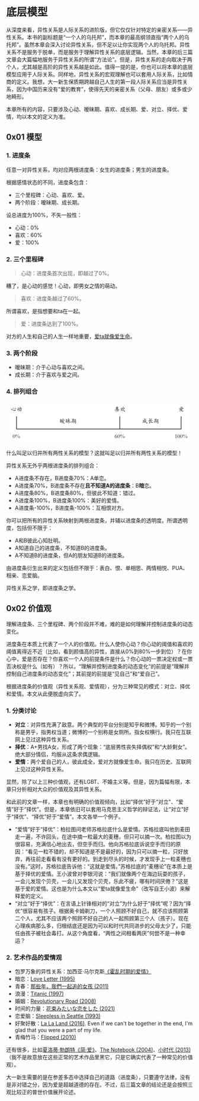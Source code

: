 # 底层模型

从深度来看，异性关系是人际关系的进阶版，但它仅仅针对特定的亲密关系——异性关系。本书的副标题是“一个人的乌托邦”，而本章的最高纲领直指“两个人的乌托邦”。虽然本章会深入讨论异性关系，但不足以让你实现两个人的乌托邦。异性关系不是服务于脱单，而是服务于理解异性关系的底层逻辑。当然，本章的后三篇文章会大篇幅地服务于异性关系的所谓“方法论”。但是，异性关系的走向取决于两个人，尤其越是高阶的异性关系越是如此。值得一提的是，你也可以将本章的底层模型应用于人际关系。同样地，异性关系的宏观理解也可以套用人际关系，比如情商的定义。我想，大一新生保质期跨越自己人生的第一段人际关系应当是异性关系，因为中国历来没有“爱的教育”，使得先天的亲密关系（父母、朋友）或多或少地畸形。

本章所有的内容，只要涉及心动、暧昧期、喜欢、成长期、爱、对立、择优、爱情，均以本文的定义为准。

## 0x01 模型

### 1. 进度条

任意一对异性关系，均对应两根进度条：女生的进度条；男生的进度条。

根据感情状态的不同，进度条包含：

- 三个里程碑：心动、喜欢、爱。
- 两个阶段：暧昧期、成长期。

设总进度为100%，不失一般性：

- 心动：0%
- 喜欢：60%
- 爱：100%

### 2. 三个里程碑

> 心动：进度条首次出现，即越过了0%。

糟了，是心动的感觉！心动，即男女之情的萌动。

> 喜欢：进度条越过了60%。

所谓喜欢，是指想要和ta在一起。

> 爱：进度条达到了100%。

对方的人生和自己的人生一样地重要，[爱ta就像爱生命](https://book.douban.com/subject/35010184/)。

### 3. 两个阶段

- 暧昧期：介于心动与喜欢之间。
- 成长期：介于喜欢与爱之间。

### 4. 排列组合

![5-1-model.png](https://raw.githubusercontent.com/Anticorianderist/de-vegetable/main/assets/figures/5-1-model.png)

什么叫足以归并所有两性关系的模型？这就叫足以归并所有两性关系的模型！

异性关系无外乎两根进度条的排列组合：

- A进度条不存在，B进度条70%：A单恋。
- A进度条70%，B进度条不存在**且不知道A的进度条**：B**暗**恋。
- A进度条80%，B进度条80%，但彼此不知道：错过。
- A进度条100%，B进度条100%：美好的爱情。
- A进度条-100%，B进度条-100%：互相恨对方。

你可以把所有的异性关系映射到两根进度条，并辅以进度条的透明度。所谓透明度，包括但不限于：

- A和B彼此心知肚明。
- A知道自己的进度条，不知道B的进度条。
- A不知道B的进度条，但A的朋友知道B的进度条。

由进度条衍生出来的定义包括但不限于：表白、恨、单相思、两情相悦、PUA、相亲、恋爱脑。

异性关系之学，即进度条之学。

## 0x02 价值观

理解进度条、三个里程碑、两个阶段并不难，难的是如何理解并控制进度条的动态变化。

进度条在本质上代表了一个人的价值观。什么人使你心动？你心动的阈值和喜欢的阈值离得近不近（比如，看到颜值高的异性，直接从0%到80%一步到位）？在你心中，爱是否存在？你喜欢一个人的前提条件是什么？你心动的一票决定权或一票否决权是什么（如有）？所以，“理解并控制进度条的动态变化”的前提是“理解并控制自己进度条的动态变化”；其前提的前提是“见自己”和“爱自己”。

根据进度条的价值观（异性关系观、爱情观），分为三种常见的模式：对立、择优和爱情。本文从此便脱虚向实了。

### 1. 分类讨论

- **对立**：对异性充满了敌意。两个典型的平台分别是知乎和微博。知乎的一个别称是男乎，指男权当道；微博的一个别称是女厕所。指女权横行。我只在互联网上见过这种异性关系。
- **择优**：A+男找A女，形成了两个现象：“底层男性丧失择偶权”和“大龄剩女”。绝大部分情侣，均服从这条求偶逻辑。
- **爱情**：两个爱自己的人，彼此成全，爱对方就像爱生命。我只在历史、互联网上见过这种异性关系。

显然，除了以上三种价值观，还有LGBT、不婚主义等。但是，因为篇幅有限，本章只分析相对大众的价值观及其异性关系。

和此前的文章一样，本章也有明确的价值观倾向，比如“择优”好于“对立”、“爱情”好于“择优”。但是，本章依旧可以套用马克思主义哲学的辩证法，让“对立”好于“择优”、“择优”好于“爱情”。本文各举一个例子。

- “爱情”好于“择优”：柏拉图问老师苏格拉底什么是爱情。苏格拉底叫他到麦田走一遍，不许回头，在途中摘一粒最大的麦穗，但只可以摘一次。柏拉图以为很容易，充满信心地出去，但空手而归。他向苏格拉底诉说空手而归的原因：“看见一粒不错的，却不知道是不是最好的，因为只可以摘一粒，只好放弃，再往前走看看有没有更好的。到走到尽头的时候，才发现手上一粒麦穗也没有。”这时，苏格拉底告诉他：“这就是爱情。”苏格拉底的“麦穗论”在本质上是基于择优的爱情。王小波曾对李银河说：“我们就像两个在海边玩耍的孩子，一会儿发现个贝壳，一会儿又发现个贝壳，乐此不疲，哪有时间厌倦？”这是基于爱的爱情。这也是为什么本文以“爱ta就像爱生命”（改写自王小波）来解释爱的定义。
- “对立”好于“择优”：在言语上针锋相对的“对立”为什么好于“择优”呢？因为“择优”很容易有孩子。根据奥卡姆剃刀，一个人照顾不好自己，就不应该照顾第二个人，尤其不应该两个照顾不好自己的人一起照顾第三个人（孩子）。现在心理疾病那么多，归根结底还是因为可以和时代共同进步的父母太少了，只能任由孩子被社会毒打。从这个角度看，“两性之间相看两厌”何尝不是一种幸运？

### 2. 艺术作品的爱情观

- 包罗万象的异性关系：加西亚·马尔克斯[《霍乱时期的爱情》](https://book.douban.com/subject/35643308/)
- 暗恋：[Love Letter (1995)](https://movie.douban.com/subject/1292220/)
- 青春：[那些年，我們一起追的女孩 (2011)](https://movie.douban.com/subject/4920528/)
- 浪漫：[Titanic (1997)](https://movie.douban.com/subject/1292722/)
- 婚姻：[Revolutionary Road (2008)](https://movie.douban.com/subject/2037012/)
- 时间的力量：[花束みたいな恋をした (2021)](https://movie.douban.com/subject/34874432/)
- 恋爱脑：[Sleepless in Seattle (1993)](https://movie.douban.com/subject/1298128/)
- 好聚好散：[La La Land (2016)](https://movie.douban.com/subject/25934014/). Even if we can't be together in the end, I'm glad that you were a part of my life.
- 青梅竹马：[Flipped (2010)](https://movie.douban.com/subject/3319755/)

还有很多，比如[夏洛蒂·勃朗特《简·爱》](https://book.douban.com/subject/35721638/)、[The Notebook (2004)](https://movie.douban.com/subject/1309163/)、[小时代 (2013)](https://movie.douban.com/subject/20376577/)（我不是故意放在这些正常的艺术作品里黑它，只是它确实代表了一种常见的价值观）。

大一新生需要的是在参差多态中选择自己的道路（进度条），只要遵守法律，没有是非对错之分，因为爱是超越道德的存在。不过，后三篇文章的结论还是会按照三观比较正的普世价值展开论述。

